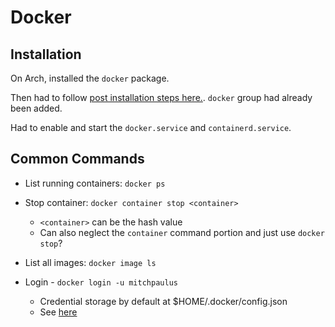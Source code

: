 # Docker

## Installation

On Arch, installed the `docker` package.

Then had to follow [post installation steps
here.](https://docs.docker.com/engine/install/linux-postinstall/).
`docker` group had already been added.

Had to enable and start the `docker.service` and `containerd.service`.


## Common Commands

- List running containers: `docker ps`
- Stop container: `docker container stop <container>`
    - `<container>` can be the hash value
    - Can also neglect the `container` command portion and just use
      `docker stop`?

- List all images: `docker image ls`
- Login - `docker login -u mitchpaulus`
    - Credential storage by default at $HOME/.docker/config.json
    - See [here](https://docs.docker.com/engine/reference/commandline/login/#credentials-store)



